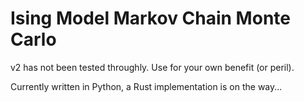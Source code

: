 # Ising Model Markov Chain Monte Carlo
v2 has not been tested throughly. Use for your own benefit (or peril).

Currently written in Python, a Rust implementation is on the way...
